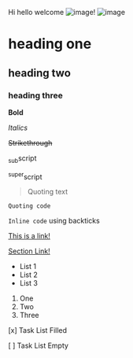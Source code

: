 Hi hello welcome
![image!](https://github.com/mialyssa/cse-110/assets/97639434/a4af1b5e-ef3e-42b6-b1dc-5ac2b3fb7043)
![image](https://github.com/mialyssa/cse-110/assets/97639434/4a672639-8bb7-43d9-94d9-f3bc348a427f)

# heading one
## heading two
### heading three

__Bold__

*Italics*

~~Strikethrough~~

<sub>sub</sub>script

<sup>super</sup>script

> Quoting text

```
Quoting code
```

`Inline code` using backticks

[This is a link!](https://youtu.be/dQw4w9WgXcQ)

[Section Link!](https://github.com/mialyssa/cse-110/#heading-one)

* List 1
* List 2
* List 3

1. One
2. Two
3. Three

[x] Task List Filled

[ ] Task List Empty
